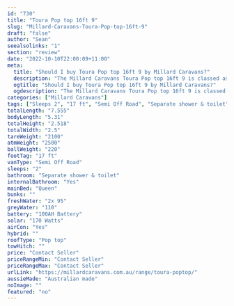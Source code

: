 ```yaml
---
id: "730"
title: "Toura Pop top 16ft 9"
slug: "Millard-Caravans-Toura-Pop-top-16ft-9"
draft: "false"
author: "Sean"
seealsolinks: "1"
section: "review"
date: "2022-10-10T22:00:09+11:00"
meta:
  title: "Should I buy Toura Pop top 16ft 9 by Millard Caravans?"
  description: "The Millard Caravans Toura Pop top 16ft 9 is classed as Semi Off Road, and sleeps 2 people. It is Australian made and comes in at 17 ft. It generally has Separate shower & toilet."
  ogtitle: "Should I buy Toura Pop top 16ft 9 by Millard Caravans?"
  ogdescription: "The Millard Caravans Toura Pop top 16ft 9 is classed as Semi Off Road, and sleeps 2 people. It is Australian made and comes in at 17 ft. It generally has Separate shower & toilet."
categories: ["Millard Caravans"]
tags: ["Sleeps 2", "17 ft", "Semi Off Road", "Separate shower & toilet", "Pop top", "Price Unknown"]
totalLength: "7.555"
bodyLength: "5.31"
totalHeight: "2.518"
totalWidth: "2.5"
tareWeight: "2100"
atmWeight: "2500"
ballWeight: "220"
footTag: "17 ft"
vanType: "Semi Off Road"
sleeps: "2"
bathroom: "Separate shower & toilet"
internalBathroom: "Yes"
mainBed: "Queen"
bunks: ""
freshWater: "2x 95"
greyWater: "110"
battery: "100AH Battery"
solar: "170 Watts"
airCon: "Yes"
hybrid: ""
roofType: "Pop top"
towHitch: ""
price: "Contact Seller"
priceRangeMin: "Contact Seller"
priceRangeMax: "Contact Seller"
urlLink: "https://millardcaravans.com.au/range/toura-poptop/"
aussieMade: "Australian made"
noImage: ""
featured: "no"
---
```

